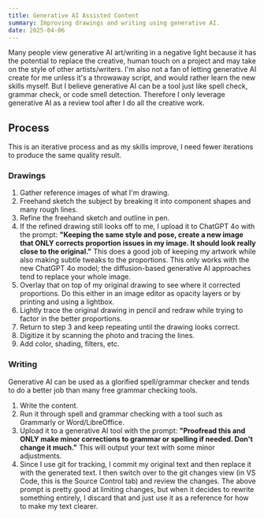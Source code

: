 ```yaml
---
title: Generative AI Assisted Content
summary: Improving drawings and writing using generative AI.
date: 2025-04-06
---
```


Many people view generative AI art/writing in a negative light because it has the potential to replace the creative, human touch on a project and may take on the style of other artists/writers. I'm also not a fan of letting generative AI create for me unless it's a throwaway script, and would rather learn the new skills myself. But I believe generative AI can be a tool just like spell check, grammar check, or code smell detection. Therefore I only leverage generative AI as a review tool after I do all the creative work.

## Process
This is an iterative process and as my skills improve, I need fewer iterations to produce the same quality result.

### Drawings

1. Gather reference images of what I'm drawing.
2. Freehand sketch the subject by breaking it into component shapes and many rough lines.
3. Refine the freehand sketch and outline in pen.
4. If the refined drawing still looks off to me, I upload it to ChatGPT 4o with the prompt: **"Keeping the same style and pose, create a new image that ONLY corrects proportion issues in my image. It should look really close to the original."** This does a good job of keeping my artwork while also making subtle tweaks to the proportions. This only works with the new ChatGPT 4o model; the diffusion-based generative AI approaches tend to replace your whole image.
5. Overlay that on top of my original drawing to see where it corrected proportions. Do this either in an image editor as opacity layers or by printing and using a lightbox.
6. Lightly trace the original drawing in pencil and redraw while trying to factor in the better proportions.
7. Return to step 3 and keep repeating until the drawing looks correct.
8. Digitize it by scanning the photo and tracing the lines.
9. Add color, shading, filters, etc.

### Writing

Generative AI can be used as a glorified spell/grammar checker and tends to do a better job than many free grammar checking tools.

1. Write the content.
2. Run it through spell and grammar checking with a tool such as Grammarly or Word/LibreOffice.
3. Upload it to a generative AI tool with the prompt: **"Proofread this and ONLY make minor corrections to grammar or spelling if needed. Don't change it much."** This will output your text with some minor adjustments.
4. Since I use git for tracking, I commit my original text and then replace it with the generated text. I then switch over to the git changes view (in VS Code, this is the Source Control tab) and review the changes. The above prompt is pretty good at limiting changes, but when it decides to rewrite something entirely, I discard that and just use it as a reference for how to make my text clearer.